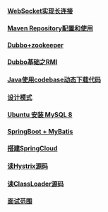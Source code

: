 #### [WebSocket实现长连接](./WebSocket.html)

#### [Maven Repository配置和使用](./MavenRepo.html)

#### [Dubbo+zookeeper](./DUBBO.html)

#### [Dubbo基础之RMI](./RMI.html)

#### [Java使用codebase动态下载代码](./codebase.html)

#### [设计模式](./DesignPatterns.html)

#### [Ubuntu 安装 MySQL 8](./Mysql.html)

#### [SpringBoot + MyBatis](./SpringBoot.html)

#### [搭建SpringCloud](./SpringCloud.html)

#### [读Hystrix源码](./HystrixSources.html)

#### [读ClassLoader源码](./ClassLoaderSources.html)

<!--读ThreadPool源码-->

#### [面试范围](./InterviewScope.html)


